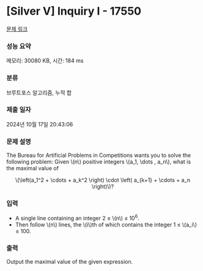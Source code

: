 # [Silver V] Inquiry I - 17550 

[문제 링크](https://www.acmicpc.net/problem/17550) 

### 성능 요약

메모리: 30080 KB, 시간: 184 ms

### 분류

브루트포스 알고리즘, 누적 합

### 제출 일자

2024년 10월 17일 20:43:06

### 문제 설명

<p>The Bureau for Artificial Problems in Competitions wants you to solve the following problem: Given \(n\) positive integers \(a_1, \dots , a_n\), what is the maximal value of</p>

<p style="text-align: center;">\(\left(a_1^2 + \cdots + a_k^2 \right) \cdot \left( a_{k+1} + \cdots + a_n \right)\)?</p>

### 입력 

 <ul>
	<li>A single line containing an integer 2 ≤ \(n\) ≤ 10<sup>6</sup>.</li>
	<li>Then follow \(n\) lines, the \(i\)th of which contains the integer 1 ≤ \(a_i\) ≤ 100.</li>
</ul>

### 출력 

 <p>Output the maximal value of the given expression.</p>

